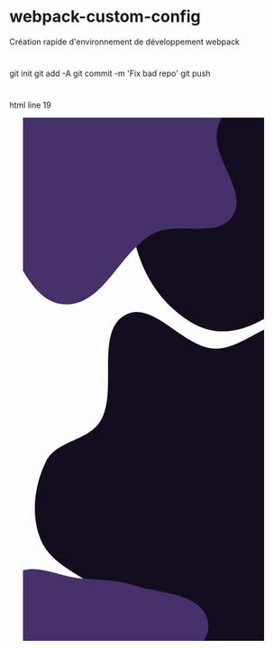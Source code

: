 # webpack-custom-config

Création rapide d'environnement de développement webpack
# 
git init
git add -A
git commit -m 'Fix bad repo'
git push
# 

html line 19 

<div class="imgCluster">
            <ul class="imgContainer">
                <svg width="428" height="926" viewBox="0 0 428 926" fill="none" xmlns="http://www.w3.org/2000/svg">
                    <path fill-rule="evenodd" clip-rule="evenodd"
                        d="M338.937 408.71C391.324 411.697 440.16 347.506 488.76 367.29C536.237 386.618 541.385 453.294 562.828 499.854C580.485 538.193 584.979 580.267 604.164 617.865C630.052 668.601 699.803 702.981 695.454 759.774C691.345 813.427 629.647 844.931 584.53 874.255C545.606 899.554 497.411 901.025 453.77 916.856C414.457 931.117 380.712 965.274 338.937 963.343C297.23 961.415 264.449 928.695 229.104 906.47C196.752 886.127 168.968 861.634 139.158 837.719C102.454 808.274 50.9114 791.569 32.1078 748.433C13.4262 705.577 19.8392 652.36 39.962 610.162C59.5793 569.024 117.496 574.099 139.158 534C167.281 481.941 129.114 378.786 180.653 349.722C230.321 321.713 282.008 405.464 338.937 408.71Z"
                        fill="#140D20" />
                    <path fill-rule="evenodd" clip-rule="evenodd"
                        d="M486.909 -90.6379C583.017 -88.2953 692.673 -65.2558 719.753 26.9878C745.532 114.799 653.746 176.725 582.122 233.693C492.288 305.144 396.859 421.097 298.371 362.144C185.489 294.575 165.723 136.167 216.295 14.7158C257.434 -84.0801 379.922 -93.2458 486.909 -90.6379Z"
                        fill="#140D20" />
                    <path fill-rule="evenodd" clip-rule="evenodd"
                        d="M100.347 815.308C133.789 818.719 165.904 817.711 197.9 828.019C244.409 843.002 315.002 841.245 327.489 888.486C340.239 936.724 267.715 964.711 245.889 1009.58C228.753 1044.8 233.424 1085.44 214.891 1119.94C182.996 1179.34 167.654 1276.79 100.347 1280.58C34.6214 1284.28 31.2195 1169.28 -23.9738 1133.4C-84.8074 1093.86 -214.264 1139.94 -226.113 1068.36C-238.884 991.202 -110.369 970.51 -60.9729 909.872C-36.3682 879.668 -46.4286 826.229 -12.8197 806.528C20.6401 786.914 61.7626 811.373 100.347 815.308Z"
                        fill="#47316B" />
                    <path fill-rule="evenodd" clip-rule="evenodd"
                        d="M171.622 -350.841C239.277 -365.621 242.242 -235.095 291.224 -186.141C325.683 -151.701 400.663 -157.311 412.539 -110.061C425.075 -60.1865 351.47 -26.1348 344.237 24.7801C336.983 75.8459 399.502 130.007 372.216 173.777C346.332 215.3 275.142 182.274 231.848 205.072C171.285 236.963 142.946 333.479 74.5636 330.513C11.235 327.767 -7.68611 239.151 -50.9356 192.809C-96.3256 144.174 -183.835 117.865 -185.952 51.3732C-188.13 -17.0815 -116.112 -66.119 -60.4465 -106.021C-20.0737 -134.96 47.2974 -104.267 81.4705 -140.317C135.073 -196.865 95.5016 -334.211 171.622 -350.841Z"
                        fill="#47316B" />
                </svg>
            </ul>
        </div>
